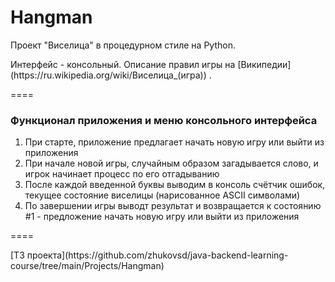 # Hangman
<p>Проект "Виселица" в процедурном стиле на Python.</p>

<p>Интерфейс - консольный. Описание правил игры на [Википедии](https://ru.wikipedia.org/wiki/Виселица_(игра)) . </p>

====

### Функционал приложения и меню консольного интерфейса
1. При старте, приложение предлагает начать новую игру или выйти из приложения
2. При начале новой игры, случайным образом загадывается слово, и игрок начинает процесс по его отгадыванию
3. После каждой введенной буквы выводим в консоль счётчик ошибок, текущее состояние виселицы (нарисованное ASCII символами)
4. По завершении игры выводт результат и возвращается к состоянию #1 - предложение начать новую игру или выйти из приложения

====

<p> [ТЗ проекта](https://github.com/zhukovsd/java-backend-learning-course/tree/main/Projects/Hangman) </p>
